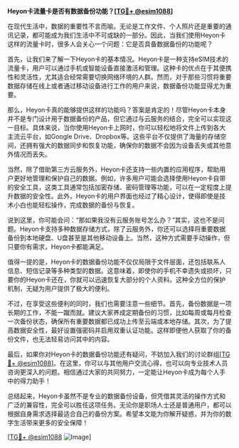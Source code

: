 **Heyon卡流量卡是否有数据备份功能？[[TG💪+ @esim1088](https://t.me/s/esim1088)]**

在现代生活中，数据的重要性不言而喻。无论是工作文件、个人照片还是重要的通讯记录，都可能成为我们生活中不可或缺的一部分。因此，当我们使用Heyon卡这样的流量卡时，很多人会关心一个问题：它是否具备数据备份的功能呢？

首先，让我们来了解一下Heyon卡的基本情况。Heyon卡是一种支持eSIM技术的流量卡，用户可以通过手机或智能设备直接激活和管理。这种卡的优点在于其便携性和灵活性，尤其适合经常需要切换网络环境的人群。然而，对于那些习惯将重要数据存储在线上或者通过移动设备进行工作的用户来说，数据备份功能显得尤为重要。

那么，Heyon卡真的能够提供这样的功能吗？答案是肯定的！尽管Heyon卡本身并不是专门设计用于数据备份的产品，但它通过与云服务的结合，完全可以实现这一目标。具体来说，当你使用Heyon卡上网时，你可以轻松地将文件上传到各大主流云平台，如Google Drive、Dropbox等。这些平台不仅提供了海量的存储空间，还拥有强大的数据同步和恢复功能，确保你的数据不会因为设备丢失或其他意外情况而丢失。

当然，除了借助第三方云服务外，Heyon卡还支持一些内置的应用程序，帮助用户更好地管理和保护自己的数据。例如，许多用户可能会选择使用Heyon卡自带的安全工具，这类工具通常包括加密存储、密码管理等功能，可以在一定程度上提升数据的安全性。此外，Heyon卡的用户界面也经过了精心设计，使得即使是技术小白也能轻松操作，完成数据的备份与恢复。

说到这里，你可能会问：“那如果我没有云服务账号怎么办？”其实，这也不是问题。Heyon卡支持多种数据存储方式，除了云服务外，你还可以选择将重要数据备份到本地硬盘、U盘甚至是其他移动设备上。当然，这种方式需要手动操作，但只要你有需求，Heyon卡都能满足。

值得一提的是，Heyon卡的数据备份功能不仅仅局限于文件层面，还包括联系人信息、短信记录等多种类型的数据。这意味着，即使你的手机不幸遗失或损坏，只要你的Heyon卡还在，你就可以迅速恢复大部分的个人资料。这种全方位的保护机制，无疑为用户提供了极大的便利。

不过，在享受这些便利的同时，我们也需要注意一些细节。首先，备份数据是一项长期的工作，不能一蹴而就。建议大家养成定期备份的习惯，比如每周或每月检查一次备份状态，确保所有重要数据都已成功上传至云端或本地存储。其次，为了提高数据安全性，最好设置强密码并启用双重认证功能。这样即便他人获取了你的备份文件，也无法轻易访问其中的内容。

最后，如果你对Heyon卡的数据备份功能还有疑问，不妨加入我们的讨论群组[[TG💪+ @esim1088](https://t.me/s/esim1088)]。在这里，你可以与其他用户交流心得，也可以向专业技术人员咨询更深入的问题。相信通过大家的共同努力，一定能让Heyon卡成为每个人手中的得力助手！

总结起来，Heyon卡虽然不是专业的数据备份设备，但凭借其灵活的操作方式和广泛的兼容性，完全可以胜任这项任务。无论你是职场人士还是普通用户，都可以根据自身需求选择最适合自己的备份方案。希望本文能为你解开疑惑，并为你的数字生活带来更多的安全保障！

[[TG💪+ @esim1088](https://t.me/s/esim1088) ![Image](https://i.postimg.cc/4NQfJmqS/Snipaste-2025-05-13-00-14-12.png)]